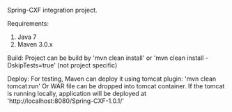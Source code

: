 Spring-CXF integration project. 

Requirements:
1. Java 7
2. Maven 3.0.x

Build:
Project can be build by 
	'mvn clean install' or 'mvn clean install -DskipTests=true' (not project specific)

Deploy:
For testing, Maven can deploy it using tomcat plugin: 'mvn clean tomcat:run'
Or
WAR file can be dropped into tomcat container. If the tomcat is running locally, application will be deployed at 'http://localhost:8080/Spring-CXF-1.0.1/'
